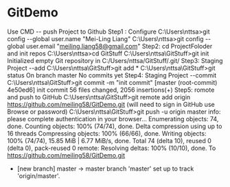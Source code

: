 # GitDemo
Use CMD -- push Project to Github
Step1 : Configure 
  C:\Users\nttsa>git config --global user.name "Mei-Ling Liang"
  C:\Users\nttsa>git config --global user.email "meiling.liang58@gmail.com"
Step2: cd ProjectFoloder and init repos
  C:\Users\nttsa>cd GitStuff
  C:\Users\nttsa\GitStuff>git init
  Initialized empty Git repository in C:/Users/nttsa/GitStuff/.git/
Step3: Staging Project --add 
  C:\Users\nttsa\GitStuff>git add *
  C:\Users\nttsa\GitStuff>git status
  On branch master
  No commits yet
Step4: Staging Project --commit
  C:\Users\nttsa\GitStuff>git commit -m "init commit"
  [master (root-commit) 4e50ed6] init commit
   56 files changed, 2056 insertions(+)
Step5: romote and push to GitHub 
  C:\Users\nttsa\GitStuff>git remote add origin https://github.com/meiling58/GitDemo.git
  (will need to sign in GitHub use Browse or password) 
  C:\Users\nttsa\GitStuff>git push -u origin master
  info: please complete authentication in your browser...
  Enumerating objects: 74, done.
  Counting objects: 100% (74/74), done.
  Delta compression using up to 16 threads
  Compressing objects: 100% (66/66), done.
  Writing objects: 100% (74/74), 15.85 MiB | 6.77 MiB/s, done.
  Total 74 (delta 10), reused 0 (delta 0), pack-reused 0
  remote: Resolving deltas: 100% (10/10), done.
  To https://github.com/meiling58/GitDemo.git
   * [new branch]      master -> master
  branch 'master' set up to track 'origin/master'.
